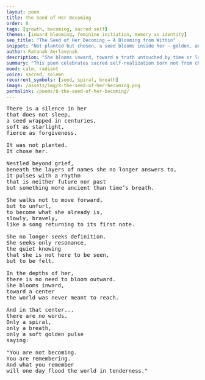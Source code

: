 ```yaml
---
layout: poem
title: The Seed of Her Becoming
order: 8
tags: [growth, becoming, sacred self]
themes: [inward blooming, feminine initiation, memory as identity]
seo_title: "The Seed of Her Becoming — A Blooming from Within"
snippet: "Not planted but chosen, a seed blooms inside her — golden, ancient, alive."
author: Ratanah Aerlavynah
description: "She blooms inward, toward a truth untouched by time or language."
summary: "This poem celebrates sacred self-realization born not from change but remembrance."
mood: calm, radiant
voice: sacred, solemn
recurrent_symbols: [seed, spiral, breath]
image: /assets/img/8-the-seed-of-her-becoming.png
permalink: /poems/8-the-seed-of-her-becoming/
---
```


<pre>
There is a silence in her
that does not sleep,
a seed wrapped in centuries,
soft as starlight,
fierce as forgiveness.

It was not planted.
It chose her.

Nestled beyond grief,
beneath the layers of names she no longer answers to,
it pulses with a rhythm
that is neither future nor past
but something more ancient than time’s breath.

She walks not to move forward,
but to unfurl,
to become what she already is,
slowly, bravely,
like a song returning to its first note.

She no longer seeks definition.
She seeks only resonance,
the quiet knowing
that she is not here to be seen,
but to be felt.

In the depths of her,
there is no need to bloom outward.
She blooms inward,
toward a center
the world was never meant to reach.

And in that center...
there are no words.
Only a spiral,
only a breath,
only a soft golden pulse
saying:

"You are not becoming.
You are remembering.
And what you remember
will one day flood the world in tenderness."
</pre>

